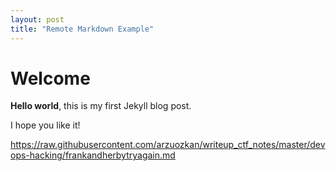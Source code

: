 ```yaml
---
layout: post
title: "Remote Markdown Example"
---
```


# Welcome

**Hello world**, this is my first Jekyll blog post.

I hope you like it!

https://raw.githubusercontent.com/arzuozkan/writeup_ctf_notes/master/devops-hacking/frankandherbytryagain.md

